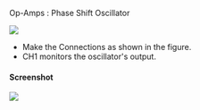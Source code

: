 Op-Amps : Phase Shift Oscillator

![](file:///android_asset/DOC_HTML/apps/images/schematics/Phase_Shift_Oscillator.svg@100%|auto)

* Make the Connections as shown in the figure.
* CH1 monitors the oscillator's output.

#### Screenshot

![](file:///android_asset/DOC_HTML/apps/images/screenshots/phaseShiftOscillator.png@100%|auto)